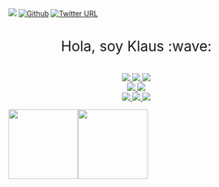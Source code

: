 ![](https://visitor-badge.laobi.icu/badge?page_id=klauswiese.klauswiese) [![Github](https://img.shields.io/github/followers/klauswiese?label=Follow&style=social)](https://github.com/klauswiese) [![Twitter URL](https://img.shields.io/twitter/url/https/twitter.com/Hondunauta1.svg?style=social&label=%20%40Hondunauta)](https://twitter.com/Hondunauta1)


<h1 style="font-weight:normal" align="center">
  &nbsp;Hola, soy Klaus :wave:&nbsp;
</h1>

  <p align="center">
    <br />
    <a href="https://en.wikipedia.org/wiki/Nikola_Tesla">
      <img src="https://forthebadge.com/images/badges/powered-by-electricity.svg"/>
    </a>
    <a href="">
      <img src="https://forthebadge.com/images/badges/built-with-love.svg"/>
    </a>
    <a href="">
      <img src="https://forthebadge.com/images/badges/ctrl-c-ctrl-v.svg"/>
    </a>
    <br />
    <a href="https://en.wikipedia.org/wiki/Elijah_Wood">
      <img src="https://forthebadge.com/images/badges/certified-elijah-wood.svg"/>
    </a>
    <a href="https://ubuntu.com/">
      <img src="https://forthebadge.com/images/badges/compatibility-club-penguin.svg"/>
    </a>
      <br />
    <a href="https://gameofthrones.fandom.com/wiki/Arya_Stark">
      <img src="https://forthebadge.com/images/badges/winter-is-coming.svg"/>
    </a>
    <a href="https://www.youtube.com/watch?v=TKYALsp-sIg">
      <img src="https://forthebadge.com/images/badges/you-didnt-ask-for-this.svg"/>
    </a>
    <a href="https://www.lenovo.com/us/en/workstation/thinkstation/thinkstation-p-series/ThinkStation-P300/p/33TS3TPP300">
      <img src="https://forthebadge.com/images/badges/works-on-my-machine.svg"/>
    </a>

  </p>





<!-- <a href="https://www.input-fields.com/"> -->
  <img height="137.3px" src="https://github-readme-stats.vercel.app/api?username=klauswiese&hide_title=true&hide_border=true&show_icons=true&include_all_commits=true&count_private=true&line_height=21&text_color=000&icon_color=000&theme=greywhite" /><!-- wi*quL3fcV --><img height="137.3px" src="https://github-readme-stats.vercel.app/api/top-langs/?username=klauswiese&hide=html&hide_title=true&hide_border=true&layout=compact&langs_count=7&exclude_repo=comp426&text_color=000&icon_color=ffftheme=greywhite" />
<!-- </a> -->



<!--

All badges came from [here](https://forthebadge.com)
**klauswiese/klauswiese** is a ✨ _special_ ✨ repository because its `README.md` (this file) appears on your GitHub profile.
Here are some ideas to get you started:

- 🔭 I’m currently working on ...
- 🌱 I’m currently learning ...
- 👯 I’m looking to collaborate on ...
- 🤔 I’m looking for help with ...
- 💬 Ask me about ...
- 📫 How to reach me: ...
- 😄 Pronouns: ...
- ⚡ Fun fact: ...
-->
